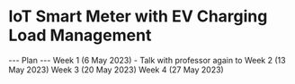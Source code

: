 <h1> IoT Smart Meter with EV Charging Load Management </h1>
--- Plan ---
Week 1 (6 May 2023) 
        - Talk with professor again to 
Week 2 (13 May 2023)
Week 3 (20 May 2023)
Week 4 (27 May 2023)
